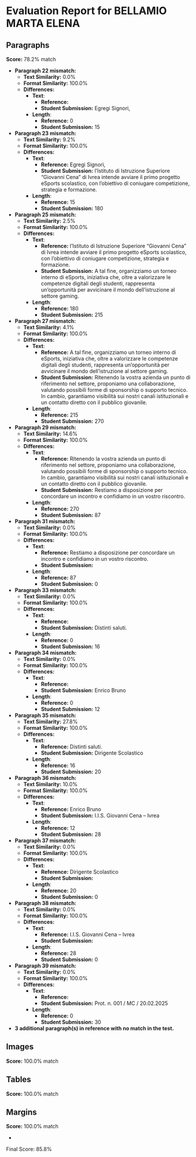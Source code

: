 # Evaluation Report for BELLAMIO MARTA ELENA

## Paragraphs
**Score:** 78.2% match

- **Paragraph 22 mismatch:**
  - **Text Similarity:** 0.0%
  - **Format Similarity:** 100.0%
  - **Differences:**
    - **Text**:
      - **Reference:** 
      - **Student Submission:** Egregi Signori,
    - **Length**:
      - **Reference:** 0
      - **Student Submission:** 15
- **Paragraph 23 mismatch:**
  - **Text Similarity:** 9.2%
  - **Format Similarity:** 100.0%
  - **Differences:**
    - **Text**:
      - **Reference:** Egregi Signori,
      - **Student Submission:** l’Istituto di Istruzione Superiore “Giovanni Cena” di Ivrea intende avviare il primo progetto eSports scolastico, con l’obiettivo di coniugare competizione, strategia e formazione.
    - **Length**:
      - **Reference:** 15
      - **Student Submission:** 180
- **Paragraph 25 mismatch:**
  - **Text Similarity:** 2.5%
  - **Format Similarity:** 100.0%
  - **Differences:**
    - **Text**:
      - **Reference:** l’Istituto di Istruzione Superiore “Giovanni Cena” di Ivrea intende avviare il primo progetto eSports scolastico, con l’obiettivo di coniugare competizione, strategia e formazione.
      - **Student Submission:** A tal fine, organizziamo un torneo interno di eSports, iniziativa che, oltre a valorizzare le competenze digitali degli studenti, rappresenta un’opportunità per avvicinare il mondo dell’istruzione al settore gaming.
    - **Length**:
      - **Reference:** 180
      - **Student Submission:** 215
- **Paragraph 27 mismatch:**
  - **Text Similarity:** 4.1%
  - **Format Similarity:** 100.0%
  - **Differences:**
    - **Text**:
      - **Reference:** A tal fine, organizziamo un torneo interno di eSports, iniziativa che, oltre a valorizzare le competenze digitali degli studenti, rappresenta un’opportunità per avvicinare il mondo dell’istruzione al settore gaming.
      - **Student Submission:** Ritenendo la vostra azienda un punto di riferimento nel settore, proponiamo una collaborazione, valutando possibili forme di sponsorship o supporto tecnico. In cambio, garantiamo visibilità sui nostri canali istituzionali e un contatto diretto con il pubblico giovanile.
    - **Length**:
      - **Reference:** 215
      - **Student Submission:** 270
- **Paragraph 29 mismatch:**
  - **Text Similarity:** 14.6%
  - **Format Similarity:** 100.0%
  - **Differences:**
    - **Text**:
      - **Reference:** Ritenendo la vostra azienda un punto di riferimento nel settore, proponiamo una collaborazione, valutando possibili forme di sponsorship o supporto tecnico. In cambio, garantiamo visibilità sui nostri canali istituzionali e un contatto diretto con il pubblico giovanile.
      - **Student Submission:** Restiamo a disposizione per concordare un incontro e confidiamo in un vostro riscontro.
    - **Length**:
      - **Reference:** 270
      - **Student Submission:** 87
- **Paragraph 31 mismatch:**
  - **Text Similarity:** 0.0%
  - **Format Similarity:** 100.0%
  - **Differences:**
    - **Text**:
      - **Reference:** Restiamo a disposizione per concordare un incontro e confidiamo in un vostro riscontro.
      - **Student Submission:** 
    - **Length**:
      - **Reference:** 87
      - **Student Submission:** 0
- **Paragraph 33 mismatch:**
  - **Text Similarity:** 0.0%
  - **Format Similarity:** 100.0%
  - **Differences:**
    - **Text**:
      - **Reference:** 
      - **Student Submission:** Distinti saluti.
    - **Length**:
      - **Reference:** 0
      - **Student Submission:** 16
- **Paragraph 34 mismatch:**
  - **Text Similarity:** 0.0%
  - **Format Similarity:** 100.0%
  - **Differences:**
    - **Text**:
      - **Reference:** 
      - **Student Submission:** Enrico Bruno
    - **Length**:
      - **Reference:** 0
      - **Student Submission:** 12
- **Paragraph 35 mismatch:**
  - **Text Similarity:** 27.8%
  - **Format Similarity:** 100.0%
  - **Differences:**
    - **Text**:
      - **Reference:** Distinti saluti.
      - **Student Submission:** Dirigente Scolastico
    - **Length**:
      - **Reference:** 16
      - **Student Submission:** 20
- **Paragraph 36 mismatch:**
  - **Text Similarity:** 10.0%
  - **Format Similarity:** 100.0%
  - **Differences:**
    - **Text**:
      - **Reference:** Enrico Bruno
      - **Student Submission:** I.I.S. Giovanni Cena – Ivrea
    - **Length**:
      - **Reference:** 12
      - **Student Submission:** 28
- **Paragraph 37 mismatch:**
  - **Text Similarity:** 0.0%
  - **Format Similarity:** 100.0%
  - **Differences:**
    - **Text**:
      - **Reference:** Dirigente Scolastico
      - **Student Submission:** 
    - **Length**:
      - **Reference:** 20
      - **Student Submission:** 0
- **Paragraph 38 mismatch:**
  - **Text Similarity:** 0.0%
  - **Format Similarity:** 100.0%
  - **Differences:**
    - **Text**:
      - **Reference:** I.I.S. Giovanni Cena – Ivrea
      - **Student Submission:** 
    - **Length**:
      - **Reference:** 28
      - **Student Submission:** 0
- **Paragraph 39 mismatch:**
  - **Text Similarity:** 0.0%
  - **Format Similarity:** 100.0%
  - **Differences:**
    - **Text**:
      - **Reference:** 
      - **Student Submission:** Prot. n. 001 / MC / 20.02.2025
    - **Length**:
      - **Reference:** 0
      - **Student Submission:** 30
- **3 additional paragraph(s) in reference with no match in the test.**
## Images
**Score:** 100.0% match

## Tables
**Score:** 100.0% match

## Margins
**Score:** 100.0% match

- 
Final Score: 85.8%
